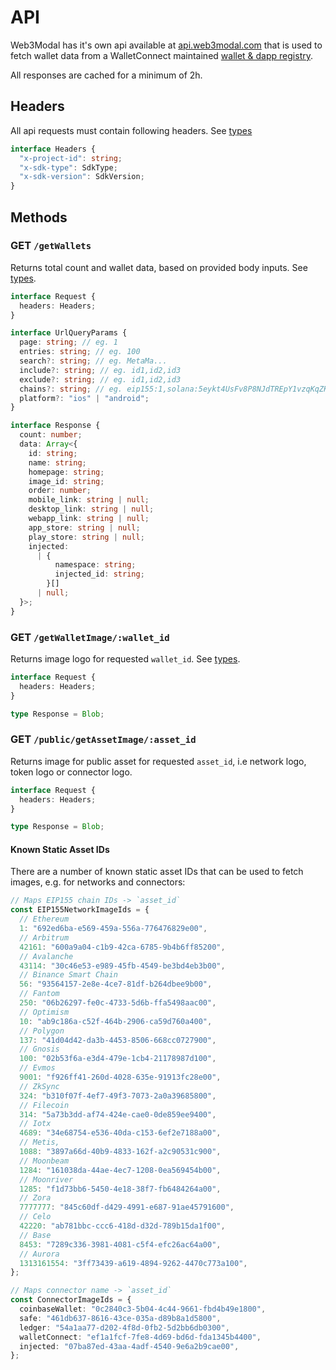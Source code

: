 # API

Web3Modal has it's own api available at [api.web3modal.com](https://api.web3modal.com) that is used to fetch wallet data from a WalletConnect maintained [wallet & dapp registry](https://walletconnect.com/explorer).

All responses are cached for a minimum of 2h.

## Headers

All api requests must contain following headers. See [types](./types.md)

```ts
interface Headers {
  "x-project-id": string;
  "x-sdk-type": SdkType;
  "x-sdk-version": SdkVersion;
}
```

## Methods

### GET `/getWallets`

Returns total count and wallet data, based on provided body inputs. See [types](./types.md).

```ts
interface Request {
  headers: Headers;
}

interface UrlQueryParams {
  page: string; // eg. 1
  entries: string; // eg. 100
  search?: string; // eg. MetaMa...
  include?: string; // eg. id1,id2,id3
  exclude?: string; // eg. id1,id2,id3
  chains?: string; // eg. eip155:1,solana:5eykt4UsFv8P8NJdTREpY1vzqKqZKvdp
  platform?: "ios" | "android";
}

interface Response {
  count: number;
  data: Array<{
    id: string;
    name: string;
    homepage: string;
    image_id: string;
    order: number;
    mobile_link: string | null;
    desktop_link: string | null;
    webapp_link: string | null;
    app_store: string | null;
    play_store: string | null;
    injected:
      | {
          namespace: string;
          injected_id: string;
        }[]
      | null;
  }>;
}
```

### GET `/getWalletImage/:wallet_id`

Returns image logo for requested `wallet_id`. See [types](./types.md).

```ts
interface Request {
  headers: Headers;
}

type Response = Blob;
```

### GET `/public/getAssetImage/:asset_id`

Returns image for public asset for requested `asset_id`, i.e network logo, token logo or connector logo.

```ts
interface Request {
  headers: Headers;
}

type Response = Blob;
```

#### Known Static Asset IDs

There are a number of known static asset IDs that can be used to fetch images, e.g. for networks and connectors:

```typescript
// Maps EIP155 chain IDs -> `asset_id`
const EIP155NetworkImageIds = {
  // Ethereum
  1: "692ed6ba-e569-459a-556a-776476829e00",
  // Arbitrum
  42161: "600a9a04-c1b9-42ca-6785-9b4b6ff85200",
  // Avalanche
  43114: "30c46e53-e989-45fb-4549-be3bd4eb3b00",
  // Binance Smart Chain
  56: "93564157-2e8e-4ce7-81df-b264dbee9b00",
  // Fantom
  250: "06b26297-fe0c-4733-5d6b-ffa5498aac00",
  // Optimism
  10: "ab9c186a-c52f-464b-2906-ca59d760a400",
  // Polygon
  137: "41d04d42-da3b-4453-8506-668cc0727900",
  // Gnosis
  100: "02b53f6a-e3d4-479e-1cb4-21178987d100",
  // Evmos
  9001: "f926ff41-260d-4028-635e-91913fc28e00",
  // ZkSync
  324: "b310f07f-4ef7-49f3-7073-2a0a39685800",
  // Filecoin
  314: "5a73b3dd-af74-424e-cae0-0de859ee9400",
  // Iotx
  4689: "34e68754-e536-40da-c153-6ef2e7188a00",
  // Metis,
  1088: "3897a66d-40b9-4833-162f-a2c90531c900",
  // Moonbeam
  1284: "161038da-44ae-4ec7-1208-0ea569454b00",
  // Moonriver
  1285: "f1d73bb6-5450-4e18-38f7-fb6484264a00",
  // Zora
  7777777: "845c60df-d429-4991-e687-91ae45791600",
  // Celo
  42220: "ab781bbc-ccc6-418d-d32d-789b15da1f00",
  // Base
  8453: "7289c336-3981-4081-c5f4-efc26ac64a00",
  // Aurora
  1313161554: "3ff73439-a619-4894-9262-4470c773a100",
};

// Maps connector name -> `asset_id`
const ConnectorImageIds = {
  coinbaseWallet: "0c2840c3-5b04-4c44-9661-fbd4b49e1800",
  safe: "461db637-8616-43ce-035a-d89b8a1d5800",
  ledger: "54a1aa77-d202-4f8d-0fb2-5d2bb6db0300",
  walletConnect: "ef1a1fcf-7fe8-4d69-bd6d-fda1345b4400",
  injected: "07ba87ed-43aa-4adf-4540-9e6a2b9cae00",
};
```
